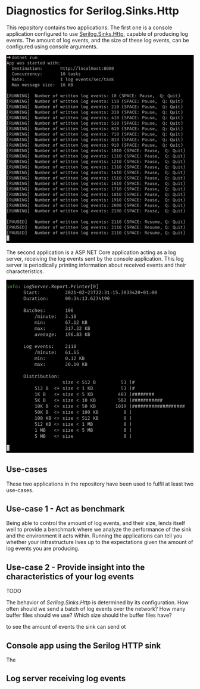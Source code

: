 # Diagnostics for Serilog.Sinks.Http

This repository contains two applications. The first one is a console application configured to use [Serilog.Sinks.Http](https://github.com/FantasticFiasco/serilog-sinks-http), capable of producing log events. The amount of log events, and the size of these log events, can be configured using console arguments.

![Console app](./assets/app.png)

The second application is a ASP.NET Core application acting as a log server, receiving the log events sent by the console application. This log server is periodically printing information about received events and their characteristics.

![Log server](./assets/log-server.png)

## Use-cases

These two applications in the repository have been used to fulfil at least two use-cases.

## Use-case 1 - Act as benchmark

Being able to control the amount of log events, and their size, lends itself well to provide a benchmark where we analyze the performance of the sink and the environment it acts within. Running the applications can tell you whether your infrastructure lives up to the expectations given the amount of log events you are producing.

## Use-case 2 - Provide insight into the characteristics of your log events

TODO

The behavior of _Serilog.Sinks.Http_ is determined by its configuration. How often should we send a batch of log events over the network? How many buffer files should we use? Which size should the buffer files have?

to see the amount of events the sink can send ot

## Console app using the Serilog HTTP sink

The

## Log server receiving log events
